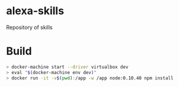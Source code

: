 # alexa-skills
Repository of skills

# Build
```bash
> docker-machine start --driver virtualbox dev
> eval "$(docker-machine env dev)"
> docker run -it -v$(pwd):/app -w /app node:0.10.40 npm install
```
